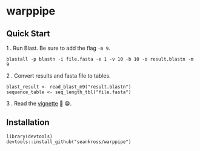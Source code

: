 # warppipe

## Quick Start
1 . Run Blast. Be sure to add the flag `-m 9`.
```
blastall -p blastn -i file.fasta -e 1 -v 10 -b 10 -o result.blastn -m 9
```

2 . Convert results and fasta file to tables.
```
blast_result <- read_blast_m9("result.blastn")
sequence_table <- seq_length_tbl("file.fasta")
```

3 . 
Read the [vignette](http://www.cbcb.umd.edu/~kross/warppipe/) :notebook: :grin:.

## Installation
```
library(devtools)
devtools::install_github("seankross/warppipe")
```
